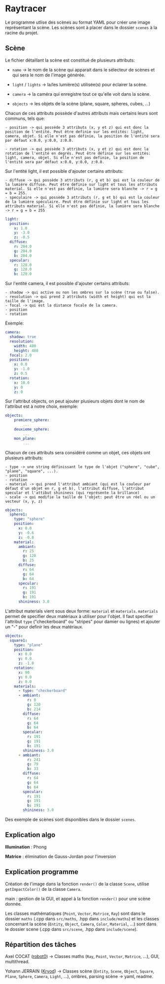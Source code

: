 # Raytracer

Le programme utlise des scènes au format YAML pour créer une image représentant la scène. Les scènes sont à placer dans le dossier `scenes` à la racine du projet.

## Scène

Le fichier détaillant la scène est constitué de plusieurs attributs:

- `name` -> le nom de la scène qui apparait dans le sélecteur de scènes et qui sera le nom de l'image générée.

- `light` / `lights` -> la/les lumière(s) utilisée(s) pour éclairer la scène.

- `camera` -> la caméra qui enregistre tout ce qu'elle voit dans la scène.

- `objects` -> les objets de la scène (plane, square, spheres, cubes, ...)

Chacun de ces attributs possède d'autres attributs mais certains leurs sont communs, tels que:

    - position -> qui possède 3 attributs (x, y et z) qui est donc la position de l'entité. Peut être definie sur les entités: light, camera, objet. Si elle n'est pas définie, la position de l'entité sera par défaut x:0.0, y:0.0, z:0.0.

    - rotation -> qui possède 3 attributs (x, y et z) qui est donc la rotation de l'entité en degrés. Peut être définie sur les entités: light, camera, objet. Si elle n'est pas definie, la position de l'entité sera par défaut x:0.0, y:0.0, z:0.0.

Sur l'entité light, il est possible d'ajouter certains attributs:

    - diffuse -> qui possède 3 attributs (r, g et b) qui est la couleur de la lumière diffuse. Peut être définie sur light et tous les attributs material. Si elle n'est pas définie, la lumière sera blanche -> r = g = b = 255.
    - speculaire -> qui possède 3 attributs (r, g et b) qui est la couleur de la lumière spéculaire. Peut être définie sur light et tous les attributs material. Si elle n'est pas définie, la lumière sera blanche -> r = g = b = 255

```yaml
light:
  position:
    x: 1.0
    y: -3.0
    z: -0.5
  diffuse:
    r: 204.0
    g: 204.0
    b: 204.0
  specular:
    r: 128.0
    g: 128.0
    b: 128.0
```

Sur l'entité camera, il est possible d'ajouter certains attributs:

    - shadow -> qui active ou non les ombres sur la scène (true ou false).
    - resolution -> qui prend 2 attributs (width et height) qui est la taille de l'image.
    - focal -> qui est la distance focale de la camera.
    - position
    - rotation

Exemple:
```yaml
camera:  
  shadow: true  
  resolution:  
    width: 480  
    height: 480  
  focal: 2.0  
  position:  
    x: 0.0  
    y: -1.0  
    z: 0.5  
  rotation:  
    x: 10.0  
    y: 0  
    z: 0  
```

Sur l'attribut objects, on peut ajouter plusieurs objets dont le nom de l'attribut est à notre choix, exemple:
```yaml
objects:  
    premiere_sphere:  
        ...  
    deuxieme_sphere:  
        ...  
    mon_plane: 
        ...  
```

Chacun de ces attributs sera considéré comme un objet, ces objets ont plusieurs attributs:

    - type -> une string définissant le type de l'objet ("sphere", "cube", "plane", "square", ...).
    - position
    - rotation
    - material -> qui prend l'attribut ambiant (qui est la couleur par défaut d'un objet en r, g et b), l'attribut diffuse, l'attribut specular et l'attibut shininess (qui représente la brillance)
    - scale -> qui modifie la taille de l'objet: peut être un réel ou un vecteur (x, y, z)

```yaml
objects:
  sphere1:
    type: "sphere"
    position:
      x: 0.0
      y: -0.6
      z: -0.8
    material:
      ambiant:
        r: 25
        g: 128
        b: 25
      diffuse:
        r: 64
        g: 64
        b: 64
      specular:
        r: 191
        g: 191
        b: 191
      shininess: 3.0
```

L'attribut materials vient sous deux forme: `material` et `materials`. `materials` permet de specifier deux matériaux à utiliser pour l'objet. Il faut specifier l'attribut `type` ("checkerboard" ou "stripes" pour damier ou lignes) et ajouter un "-" pour definir les deux matériaux.

```yaml
objects:
  square1:
    type: "plane"
    position:
      x: 0.0
      y: 0.0
      z: -1.0
    rotation:
      x: 90
      y: 0.0
      z: 0.0
    materials:
      - type: "checkerboard"
      - ambiant:
          r: 0
          g: 120
          b: 214
        diffuse:
          r: 64
          g: 64
          b: 64
        specular:
          r: 191
          g: 191
          b: 191
        shininess: 3.0
      - ambiant:
          r: 241
          g: 79
          b: 33
        diffuse:
          r: 64
          g: 64
          b: 64
        specular:
          r: 191
          g: 191
          b: 191
        shininess: 3.0
```

Des exemple de scènes sont disponibles dans le dossier `scenes`.

## Explication algo

**Illumination** : Phong

**Matrice** : élimination de Gauss-Jordan pour l'inversion

## Explication programme

Création de l'image dans la fonction `render()` de la classe `Scene`, utilise `getImpactColor()` de la classe `Camera`.

main : gestion de la GUI, et appel à la fonction `render()` pour une scène donnée.

Les classes mathématiques (`Point`, `Vector`, `Matrice`, `Ray`) sont dans le dossier `maths` (.cpp dans `src/maths`, .hpp dans `include/maths`) et les classes concernant la scène (`Entity`, `Object`, `Camera`, `Color`, `Material`, ...) sont dans le dossier scene (.cpp dans `src/scene`, .hpp dans `include/scene`).

## Répartition des tâches

Axel COCAT ([robot0](https://github.com/robot0)) -> Classes maths (`Ray`, `Point`, `Vector`, `Matrice`, ...), GUI, multithread.

Yohann JERRAIN ([Kryod](https://github.com/Kryod)) -> Classes scène (`Entity`, `Scene`, `Object`, `Square`, `Plane`, `Sphere`, `Camera`, `Light`, ...), ombres, parsing scène -> yaml, readme.
